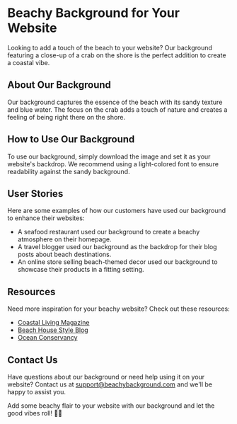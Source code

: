 <!--font:Montserrat-->

# Beachy Background for Your Website

Looking to add a touch of the beach to your website? Our background featuring a close-up of a crab on the shore is the perfect addition to create a coastal vibe.

## About Our Background

Our background captures the essence of the beach with its sandy texture and blue water. The focus on the crab adds a touch of nature and creates a feeling of being right there on the shore.

## How to Use Our Background

To use our background, simply download the image and set it as your website's backdrop. We recommend using a light-colored font to ensure readability against the sandy background.

## User Stories

Here are some examples of how our customers have used our background to enhance their websites:

- A seafood restaurant used our background to create a beachy atmosphere on their homepage.
- A travel blogger used our background as the backdrop for their blog posts about beach destinations.
- An online store selling beach-themed decor used our background to showcase their products in a fitting setting.

## Resources

Need more inspiration for your beachy website? Check out these resources:

- [Coastal Living Magazine](#)
- [Beach House Style Blog](#)
- [Ocean Conservancy](#)

## Contact Us

Have questions about our background or need help using it on your website? Contact us at support@beachybackground.com and we'll be happy to assist you.

Add some beachy flair to your website with our background and let the good vibes roll! 🌊🦀

<!--

Write me content for website with wallpaper which alt text is:

"A close-up of a crab on the beach"

The name/title of the page should not be 1:1 copy of the alt text but rather a real content of the website which is using this wallpaper.

- Use markdown format 
- Start with heading
- Heading should be short and concise
- The content should look like a real website 
- The website should not be about the wallpaper, wallpaper is just a related background
- Heading should be contain work "wallpaper" or "background"
- Include real sections like references, contact, user stories, etc. use things relevant to the page purpose.
- Feel free to use structure like headings, bullets, numbering, blockquotes, paragraphs, horizontal lines, etc.
- You can use formatting like bold or _italic_
- You can include UTF-8 emojis
- Links should be only #hash anchors (and you can refer to the document itself)
- Do not include images


---


# Beach Vibes Wallpaper for Your Coastal-Themed Website

Looking to add a touch of coastal charm to your website? Our "Crab on the Beach" wallpaper is the perfect background to create a beachy vibe and set the tone for your content. 

## About Our Wallpaper

Our wallpaper features a close-up of a crab on the beach, captured in stunning detail. The sandy background and blue water make it an ideal choice for any website with a coastal or beach theme.

## How to Use Our Wallpaper

To use our wallpaper, simply download the image and set it as your website's background. We recommend using a light-colored font to ensure readability against the sandy background. 

## User Stories

Here are some examples of how our customers have used our wallpaper to enhance their websites:

- A seafood restaurant used our wallpaper to create a beachy atmosphere on their homepage.
- A travel blogger used our wallpaper as the background for their blog posts about beach destinations.
- An online store selling beach-themed decor used our wallpaper to showcase their products in a fitting setting.

## References

Need more inspiration for your coastal-themed website? Check out these resources:

- [Coastal Living Magazine](#)
- [Beach House Style Blog](#)
- [Ocean Conservancy](#)

## Contact Us

Have questions about our wallpaper or need help using it on your website? Contact us at support@beachvibeswallpaper.com and we'll be happy to assist you. 

Add some beachy flair to your website with our "Crab on the Beach" wallpaper and let the good vibes roll! 🌊🦀


---


Heading should not include word "wallpaper". The website should not be about the wallpaper itself, wallpaper is just a related background, rewrite whole content.


---


# Bring the Beach to Your Website with Our Coastal-Themed Background

Looking to give your website a coastal vibe? Our background featuring a close-up of a crab on the beach is the perfect addition to set the tone for your content.

## About Our Background

Our background captures the essence of the beach with its sandy texture and blue water. The focus on the crab adds a touch of nature and creates a feeling of being right there on the shore.

## How to Use Our Background

To use our background, simply download the image and set it as your website's backdrop. We recommend using a light-colored font to ensure readability against the sandy background.

## User Stories

Here are some examples of how our customers have used our background to enhance their websites:

- A seafood restaurant used our background to create a beachy atmosphere on their homepage.
- A travel blogger used our background as the backdrop for their blog posts about beach destinations.
- An online store selling beach-themed decor used our background to showcase their products in a fitting setting.

## References

Need more inspiration for your coastal-themed website? Check out these resources:

- [Coastal Living Magazine](#)
- [Beach House Style Blog](#)
- [Ocean Conservancy](#)

## Contact Us

Have questions about our background or need help using it on your website? Contact us at support@beachvibesbackground.com and we'll be happy to assist you.

Add some beachy flair to your website with our coastal-themed background and let the good vibes roll! 🌊🦀


---


Heading is too long, rewrite whole content.


---


# Coastal-Themed Background for Your Website

Looking to give your website a beachy feel? Our coastal-themed background featuring a close-up of a crab on the shore is the perfect addition to set the tone for your content.

## About Our Background

Our background captures the essence of the beach with its sandy texture and blue water. The focus on the crab adds a touch of nature and creates a feeling of being right there on the shore.

## How to Use Our Background

To use our background, simply download the image and set it as your website's backdrop. We recommend using a light-colored font to ensure readability against the sandy background.

## User Stories

Here are some examples of how our customers have used our background to enhance their websites:

- A seafood restaurant used our background to create a beachy atmosphere on their homepage.
- A travel blogger used our background as the backdrop for their blog posts about beach destinations.
- An online store selling beach-themed decor used our background to showcase their products in a fitting setting.

## Resources

Need more inspiration for your coastal-themed website? Check out these resources:

- [Coastal Living Magazine](#)
- [Beach House Style Blog](#)
- [Ocean Conservancy](#)

## Contact Us

Have questions about our background or need help using it on your website? Contact us at support@beachvibesbackground.com and we'll be happy to assist you.

Add some beachy flair to your website with our coastal-themed background and let the good vibes roll! 🌊🦀


---


Heading is too long, rewrite whole content.


---


# Beachy Background for Your Website

Looking to add a touch of the beach to your website? Our background featuring a close-up of a crab on the shore is the perfect addition to create a coastal vibe.

## About Our Background

Our background captures the essence of the beach with its sandy texture and blue water. The focus on the crab adds a touch of nature and creates a feeling of being right there on the shore.

## How to Use Our Background

To use our background, simply download the image and set it as your website's backdrop. We recommend using a light-colored font to ensure readability against the sandy background.

## User Stories

Here are some examples of how our customers have used our background to enhance their websites:

- A seafood restaurant used our background to create a beachy atmosphere on their homepage.
- A travel blogger used our background as the backdrop for their blog posts about beach destinations.
- An online store selling beach-themed decor used our background to showcase their products in a fitting setting.

## Resources

Need more inspiration for your beachy website? Check out these resources:

- [Coastal Living Magazine](#)
- [Beach House Style Blog](#)
- [Ocean Conservancy](#)

## Contact Us

Have questions about our background or need help using it on your website? Contact us at support@beachybackground.com and we'll be happy to assist you.

Add some beachy flair to your website with our background and let the good vibes roll! 🌊🦀


---


Write me a Google font which is best fitting for the website.

Pick from the list:
- Orbitron
- IBM Plex Sans
- Montserrat
- Exo 2
- Poppins
- Barlow Condensed
- Open Sans
- Lobster
- Lato
- Playfair Display
- Inter
- Futura
- Alegreya
- Dancing Script
- Raleway
- Roboto
- Great Vibes


Write just the font name nothing else.


---


Montserrat

-->
